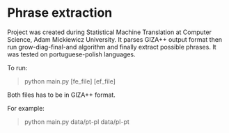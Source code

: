 # Phrase extraction

Project was created during Statistical Machine Translation at Computer Science, Adam Mickiewicz University.
It parses GIZA++ output format then run grow-diag-final-and algorithm and finally extract possible phrases. It was tested on portuguese-polish languages.

To run:
> python main.py [fe_file] [ef_file]

Both files has to be in GIZA++ format.

For example:
> python main.py data/pt-pl data/pl-pt
